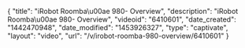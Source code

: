 {
    "title": "iRobot Roomba\u00ae 980- Overview",
    "description": "iRobot Roomba\u00ae 980- Overview",
    "videoid": "6410601",
    "date_created": "1442470948",
    "date_modified": "1453926327",
    "type": "captivate",
    "layout": "video",
    "url": "\/v\/irobot-roomba-980-overview\/6410601"
}